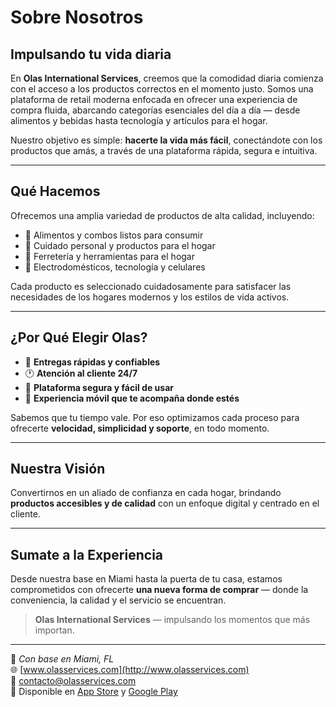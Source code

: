 # Sobre Nosotros

## Impulsando tu vida diaria

En **Olas International Services**, creemos que la comodidad diaria comienza con el acceso a los productos correctos en el momento justo. Somos una plataforma de retail moderna enfocada en ofrecer una experiencia de compra fluida, abarcando categorías esenciales del día a día — desde alimentos y bebidas hasta tecnología y artículos para el hogar.

Nuestro objetivo es simple: **hacerte la vida más fácil**, conectándote con los productos que amás, a través de una plataforma rápida, segura e intuitiva.

---

## Qué Hacemos

Ofrecemos una amplia variedad de productos de alta calidad, incluyendo:

- 🥗 Alimentos y combos listos para consumir  
- 🧴 Cuidado personal y productos para el hogar  
- 🔧 Ferretería y herramientas para el hogar  
- 📱 Electrodomésticos, tecnología y celulares  

Cada producto es seleccionado cuidadosamente para satisfacer las necesidades de los hogares modernos y los estilos de vida activos.

---

## ¿Por Qué Elegir Olas?

- 🚚 **Entregas rápidas y confiables**  
- 🕐 **Atención al cliente 24/7**  
- 🔐 **Plataforma segura y fácil de usar**  
- 📱 **Experiencia móvil que te acompaña donde estés**  

Sabemos que tu tiempo vale. Por eso optimizamos cada proceso para ofrecerte **velocidad, simplicidad y soporte**, en todo momento.

---

## Nuestra Visión

Convertirnos en un aliado de confianza en cada hogar, brindando **productos accesibles y de calidad** con un enfoque digital y centrado en el cliente.

---

## Sumate a la Experiencia

Desde nuestra base en Miami hasta la puerta de tu casa, estamos comprometidos con ofrecerte **una nueva forma de comprar** — donde la conveniencia, la calidad y el servicio se encuentran.

> **Olas International Services** — impulsando los momentos que más importan.

---

📍 *Con base en Miami, FL*  
🌐 [www.olasservices.com](http://www.olasservices.com)  
📧 contacto@olasservices.com  
📱 Disponible en [App Store](#) y [Google Play](#)
